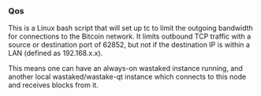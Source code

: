 ### Qos ###

This is a Linux bash script that will set up tc to limit the outgoing bandwidth for connections to the Bitcoin network. It limits outbound TCP traffic with a source or destination port of 62852, but not if the destination IP is within a LAN (defined as 192.168.x.x).

This means one can have an always-on wastaked instance running, and another local wastaked/wastake-qt instance which connects to this node and receives blocks from it.
